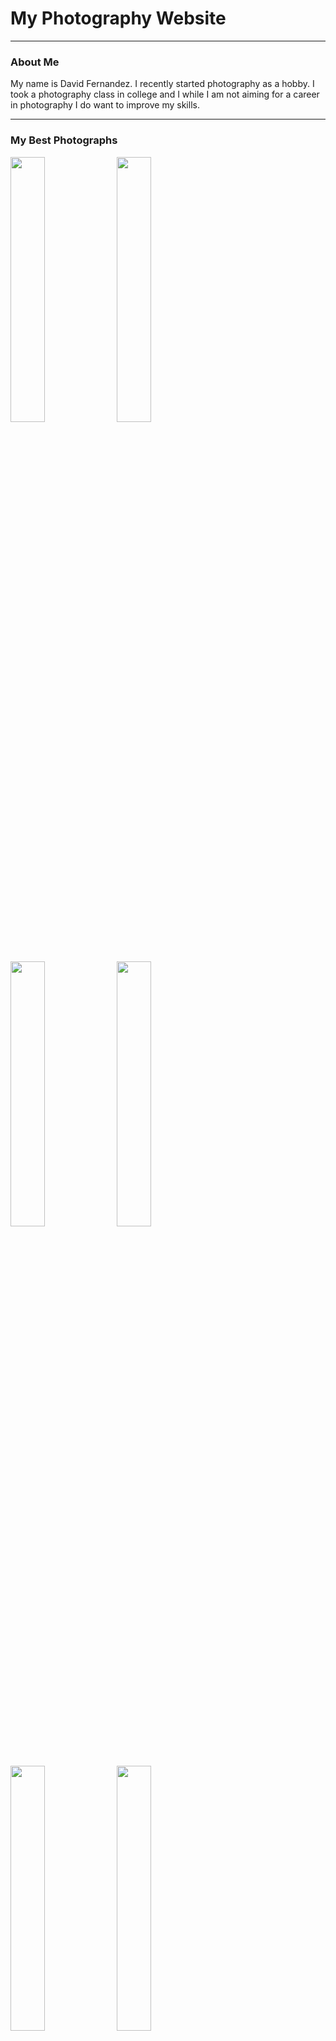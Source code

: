 <html>
  <head>
    <title>my website</title>
    <link rel="stylesheet" href="style.css">
  </head>
  <body>
    <h1>My Photography Website</h1>
    <hr>
    <h3>About Me</h3>
    <p>My name is David Fernandez. I recently started photography as a hobby. I took a photography class in college and I while I am not aiming for a career in photography I do want to improve my skills.</p>
    <hr>
    <h3>My Best Photographs</h3>
    <img src="Best/IMG_0488_Best.jpg" width="33%" loading="lazy">
    <img src="Best/IMG_0550_Best.jpg" width="33%" loading="lazy">
    <img src="Best/IMG_0660_Best.jpg" width="33%" loading="lazy">
    <img src="Best/IMG_0752_Best.jpg" width="33%" loading="lazy">
    <img src="Best/IMG_0801_Best.jpg" width="33%" loading="lazy">
    <img src="Best/IMG_0850_Best.jpg" width="33%" loading="lazy">
    <img src="Best/IMG_0907_Best.jpg" width="33%" loading="lazy">
    <img src="Best/IMG_1149_Best.jpg" width="33%" loading="lazy">
    <img src="Best/IMG_1256_Best.jpg" width="33%" loading="lazy">
    <hr>
    <h3>Project 9: LaBagh Woods</h3>
    <p> September 1st, 2025- I was scared that most of my pictures would just be green. Thankfully we were able to find this bridge. I really like how the grafitti gives an abandoned vibe.</p>
    <img src="Project 9/IMG_1211.jpg" width="33%" loading="lazy">
    <img src="Project 9/IMG_1233.jpg" width="33%" loading="lazy">
    <img src="Project 9/IMG_1245.jpg" width="33%" loading="lazy">
    <img src="Project 9/IMG_1255.jpg" width="33%" loading="lazy">
    <img src="Project 9/IMG_1256.jpg" width="33%" loading="lazy">
    <img src="Project 9/IMG_1261.jpg" width="33%" loading="lazy">
    <img src="Project 9/IMG_1263.jpg" width="33%" loading="lazy">
    <img src="Project 9/IMG_1266.jpg" width="33%" loading="lazy">
    <img src="Project 9/IMG_1276.jpg" width="33%" loading="lazy">
    <img src="Project 9/IMG_1279.jpg" class="center" loading="lazy">
    <h3>Project 8: Nicholas J. Melas Centennial Fountain</h3>
    <p> August 14th, 2025- A big part of photography is composition. The way you angle your camera can greatly affect your photograph. I am not experienced enough to take full advantage of angles, so I decided that a big subject would help develop this skill.</p>
    <img src="Project 8/IMG_1149.jpg" width="33%" loading="lazy">
    <img src="Project 8/IMG_1170.jpg" width="33%" loading="lazy">
    <img src="Project 8/IMG_1176.jpg" width="33%" loading="lazy">
    <img src="Project 8/IMG_1181.jpg" width="33%" loading="lazy">
    <img src="Project 8/IMG_1182.jpg" width="33%" loading="lazy">
    <img src="Project 8/IMG_1183.jpg" width="33%" loading="lazy">
    <img src="Project 8/IMG_1184.jpg" width="33%" loading="lazy">
    <img src="Project 8/IMG_1186.jpg" width="33%" loading="lazy">
    <img src="Project 8/IMG_1187.jpg" width="33%" loading="lazy">
    <img src="Project 8/IMG_1202.jpg" class="center" loading="lazy">
    <h3>Project 7: Chicago Riverwalk</h3>
    <p> July 31st, 2025- I was told that I should take as many photos as possible. Act as if most of those photos won't see the light of day. Only your best photos will be seen. And with this project I officialy reached 1,000 pictures taken.</p>
    <img src="Project 7/IMG_0907.jpg" width="33%" loading="lazy">
    <img src="Project 7/IMG_0911.jpg" width="33%" loading="lazy">
    <img src="Project 7/IMG_0935.jpg" width="33%" loading="lazy">
    <img src="Project 7/IMG_0952.jpg" width="33%" loading="lazy">
    <img src="Project 7/IMG_0971.jpg" width="33%" loading="lazy">
    <img src="Project 7/IMG_0974.jpg" width="33%" loading="lazy">
    <img src="Project 7/IMG_0976.jpg" width="33%" loading="lazy">
    <img src="Project 7/IMG_0997.jpg" width="33%" loading="lazy">
    <img src="Project 7/IMG_1001.jpg" width="33%" loading="lazy">
    <img src="Project 7/IMG_1022.jpg" class="center" loading="lazy">
    <h3>Project 6: Navy Pier Flowers</h3>
    <p> July 17th, 2025- This time I wanted to expirement with photos where the subject is visible but with a blurry background. With some mixed results, this is a style I would like to revisit.</p>
    <img src="Project 6/IMG_0831.jpg" width="33%" loading="lazy">
    <img src="Project 6/IMG_0832.jpg" width="33%" loading="lazy">
    <img src="Project 6/IMG_0835.jpg" width="33%" loading="lazy">
    <img src="Project 6/IMG_0846.jpg" width="33%" loading="lazy">
    <img src="Project 6/IMG_0848.jpg" width="33%" loading="lazy">
    <img src="Project 6/IMG_0849.jpg" width="33%" loading="lazy">
    <img src="Project 6/IMG_0850.jpg" width="33%" loading="lazy">
    <img src="Project 6/IMG_0865.jpg" width="33%" loading="lazy">
    <img src="Project 6/IMG_0883.jpg" width="33%" loading="lazy">
    <img src="Project 6/IMG_0884.jpg" class="center" loading="lazy">
    <h3>Project 5: 606 Trail Streets</h3>
    <p> July 3rd, 2025- Another instant of trying to do another example of my class project. Taking pictures of the trail itself seemed too easy but I did remember of the bridges that let you walk over the streets. Unfortunately there was either too much vegetation or I was too short to take proper pictures of both streets.</p>
    <img src="Project 5/IMG_0770.jpg" width="33%" loading="lazy">
    <img src="Project 5/IMG_0777.jpg" width="33%" loading="lazy">
    <img src="Project 5/IMG_0784.jpg" width="33%" loading="lazy">
    <img src="Project 5/IMG_0787.jpg" width="33%" loading="lazy">
    <img src="Project 5/IMG_0789.jpg" width="33%" loading="lazy">
    <img src="Project 5/IMG_0801.jpg" width="33%" loading="lazy">
    <img src="Project 5/IMG_0804.jpg" width="33%" loading="lazy">
    <img src="Project 5/IMG_0809.jpg" width="33%" loading="lazy">
    <img src="Project 5/IMG_0816.jpg" width="33%" loading="lazy">
    <img src="Project 5/IMG_0818.jpg" class="center" loading="lazy">
    <h3>Project 4: Ping Tom Memorial Park</h3>
    <p> June 12th, 2025- I think this was the first time I've been to the south side of chicago in general. Photography has reall made me discover different parts of the city. I wish I could have convinced my parent to take the boat tour.</p>
    <img src="Project 4/IMG_0675.jpg" width="33%" loading="lazy">
    <img src="Project 4/IMG_0680.jpg" width="33%" loading="lazy">
    <img src="Project 4/IMG_0693.jpg" width="33%" loading="lazy">
    <img src="Project 4/IMG_0707.jpg" width="33%" loading="lazy">
    <img src="Project 4/IMG_0711.jpg" width="33%" loading="lazy">
    <img src="Project 4/IMG_0721.jpg" width="33%" loading="lazy">
    <img src="Project 4/IMG_0725.jpg" width="33%" loading="lazy">
    <img src="Project 4/IMG_0732.jpg" width="33%" loading="lazy">
    <img src="Project 4/IMG_0740.jpg" width="33%" loading="lazy">
    <img src="Project 4/IMG_0752.jpg" class="center" loading="lazy">
    <h3>Project 3: Downtown Turning Dark</h3>
    <p> June 2nd, 2025- At this point I've only been downtown after dark once, the year before I started photography. Anyone, even people who don't have an interest in photography, must admit that night photography makes subjects look more interesting. But taking photos with very low light makes chosing the correct settings quite difficult. </p>
    <img src="Project 3/IMG_0582.jpg" width="33%" loading="lazy">
    <img src="Project 3/IMG_0609.jpg" width="33%" loading="lazy">
    <img src="Project 3/IMG_0625.jpg" width="33%" loading="lazy">
    <img src="Project 3/IMG_0641.jpg" width="33%" loading="lazy">
    <img src="Project 3/IMG_0645.jpg" width="33%" loading="lazy">
    <img src="Project 3/IMG_0653.jpg" width="33%" loading="lazy">
    <img src="Project 3/IMG_0658.jpg" width="33%" loading="lazy">
    <img src="Project 3/IMG_0660.jpg" width="33%" loading="lazy">
    <img src="Project 3/IMG_0662.jpg" width="33%" loading="lazy">
    <img src="Project 3/IMG_0668.jpg" class="center" loading="lazy">
    <h3>Project 2: Sidewalk</h3>
    <p> April 28th, 2025- During my photography class, we had an assignment where we had to take similar subjects and take the same pictures. Just changing out the subject. For that assignment I took photos of bridges. I wanted to do something similiar so on my way to class I would take pictures of the path ahead of me before crossing the road.</p>
    <img src="Project 2/IMG_0549.jpg" width="33%" loading="lazy">
    <img src="Project 2/IMG_0550.jpg" width="33%" loading="lazy">
    <img src="Project 2/IMG_0553.jpg" width="33%" loading="lazy">
    <img src="Project 2/IMG_0561.jpg" width="33%" loading="lazy">
    <img src="Project 2/IMG_0563.jpg" width="33%" loading="lazy">
    <img src="Project 2/IMG_0568.jpg" width="33%" loading="lazy">
    <img src="Project 2/IMG_0569.jpg" width="33%" loading="lazy">
    <img src="Project 2/IMG_0574.jpg" width="33%" loading="lazy">
    <img src="Project 2/IMG_0576.jpg" width="33%" loading="lazy">
    <img src="Project 2/IMG_0577.jpg" class="center" loading="lazy">
    <h3>Project 1: Brownline/Downtown</h3>
    <p> December 30th, 2024- This is my first attempt at a personal photography project. I completly forgot to set my ISO to 400. Most of these photos were taken from the brown line CTA. You can tell how dirty the windows were.</p>
    <img src="Project 1/IMG_0487.jpg" width="33%" loading="lazy">
    <img src="Project 1/IMG_0488.jpg" width="33%" loading="lazy">
    <img src="Project 1/IMG_0489.jpg" width="33%" loading="lazy">
    <img src="Project 1/IMG_0492.jpg" width="33%" loading="lazy">
    <img src="Project 1/IMG_0499.jpg" width="33%" loading="lazy">
    <img src="Project 1/IMG_0501.jpg" width="33%" loading="lazy">
    <img src="Project 1/IMG_0505.jpg" width="33%" loading="lazy">
    <img src="Project 1/IMG_0513.jpg" width="33%" loading="lazy">
    <img src="Project 1/IMG_0522.jpg" width="33%" loading="lazy">
    <img src="Project 1/IMG_0525.jpg" class="center" loading="lazy">
  </body>
</html>
